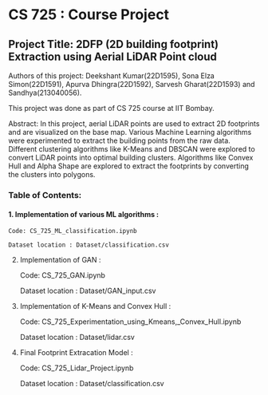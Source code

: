 # CS 725 : Course Project

## Project Title: 2DFP (2D building footprint) Extraction using Aerial LiDAR Point cloud

Authors of this project: Deekshant Kumar(22D1595), Sona Elza Simon(22D1591), Apurva Dhingra(22D1592), Sarvesh Gharat(22D1593) and Sandhya(213040056).

This project was done as part of CS 725 course at IIT Bombay.

Abstract: In this project, aerial LiDAR points are used to extract 2D footprints and are visualized on the base map. Various Machine Learning algorithms were experimented to extract the building points from the raw data. Different clustering algorithms like K-Means and DBSCAN were explored to convert LiDAR points into optimal building clusters. Algorithms like Convex Hull and Alpha Shape are explored to extract the footprints by converting the clusters into polygons.

### Table of Contents:
#### 1. Implementation of various ML algorithms :
	
	Code: CS_725_ML_classification.ipynb 
	
	Dataset location : Dataset/classification.csv
	
2. Implementation of GAN :
	
	Code: CS_725_GAN.ipynb 
	
	Dataset location : Dataset/GAN_input.csv

3. Implementation of K-Means and Convex Hull  :
	
	Code: CS_725_Experimentation_using_Kmeans,_Convex_Hull.ipynb 
	
	Dataset location : Dataset/lidar.csv

4. Final Footprint Extracation Model :
	
	Code: CS_725_Lidar_Project.ipynb 
	
	Dataset location : Dataset/classification.csv


